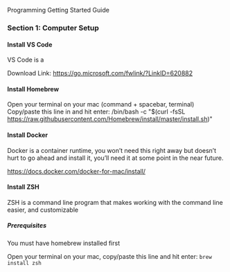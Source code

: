 Programming Getting Started Guide




### Section 1: Computer Setup

#### Install VS Code

VS Code is a 

Download Link: https://go.microsoft.com/fwlink/?LinkID=620882

#### Install Homebrew
Open your terminal on your mac (command + spacebar, terminal)
Copy/paste this line in and hit enter:
/bin/bash -c "$(curl -fsSL https://raw.githubusercontent.com/Homebrew/install/master/install.sh)"

#### Install Docker

Docker is a container runtime, you won’t need this right away but doesn’t hurt to go ahead and install it, you’ll need it at some point in the near future.

https://docs.docker.com/docker-for-mac/install/

#### Install ZSH

ZSH is a command line program that makes working with the command line easier, and customizable

##### Prerequisites
You must have homebrew installed first

Open your terminal on your mac, copy/paste this line and hit enter:
```brew install zsh```

